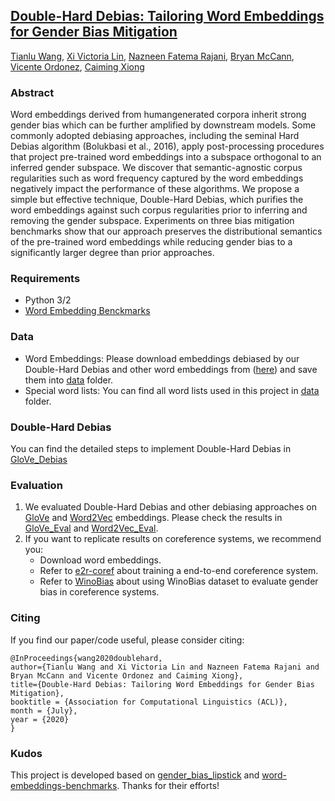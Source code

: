 ## [Double-Hard Debias: Tailoring Word Embeddings for Gender Bias Mitigation](https://arxiv.org/abs/2005.00965)
[Tianlu Wang](http://www.cs.virginia.edu/~tw8cb/), [Xi Victoria Lin](http://victorialin.net/), [Nazneen Fatema Rajani](http://www.nazneenrajani.com/), [Bryan McCann](https://bmccann.github.io/), [Vicente Ordonez](https://www.vicenteordonez.com/), [Caiming Xiong](http://cmxiong.com/)

### Abstract
Word embeddings derived from humangenerated corpora inherit strong gender bias which can be further amplified by downstream models. Some commonly adopted debiasing approaches, including the seminal Hard Debias algorithm (Bolukbasi et al., 2016), apply post-processing procedures that project pre-trained word embeddings into a subspace orthogonal to an inferred gender subspace. We discover that semantic-agnostic corpus regularities such as word frequency captured by the word embeddings negatively impact the performance of these algorithms. We propose a simple but effective technique, Double-Hard Debias, which purifies the word embeddings against such corpus regularities prior to inferring and removing the gender subspace. Experiments on three bias mitigation benchmarks show that our approach preserves the distributional semantics of the pre-trained word embeddings while reducing gender bias to a significantly larger degree than prior approaches.

### Requirements
- Python 3/2
- [Word Embedding Benckmarks](https://github.com/kudkudak/word-embeddings-benchmarks)

### Data
- Word Embeddings: Please download embeddings debiased by our Double-Hard Debias and other word embeddings from ([here](http://www.cs.virginia.edu/~tw8cb/word_embeddings/)) and save them into [data](./data) folder. 
- Special word lists: You can find all word lists used in this project in [data](./data) folder.

### Double-Hard Debias
You can find the detailed steps to implement Double-Hard Debias in [GloVe_Debias](./GloVe_Debias.ipynb)

### Evaluation
1. We evaluated Double-Hard Debias and other debiasing approaches on [GloVe](https://nlp.stanford.edu/pubs/glove.pdf) and [Word2Vec](https://papers.nips.cc/paper/5021-distributed-representations-of-words-and-phrases-and-their-compositionality.pdf) embeddings. Please check the results in [GloVe_Eval](./GloVe_Eval.ipynb)
and [Word2Vec_Eval](./Word2Vec_Eval.ipynb).
2. If you want to replicate results on coreference systems, we recommend you:
    - Download word embeddings.
    - Refer to [e2r-coref](https://github.com/kentonl/e2e-coref/tree/e2e) about training a end-to-end coreference system.
    - Refer to [WinoBias](https://github.com/uclanlp/corefBias) about using WinoBias dataset to evaluate gender bias in coreference systems.


### Citing
If you find our paper/code useful, please consider citing:

```
@InProceedings{wang2020doublehard,
author={Tianlu Wang and Xi Victoria Lin and Nazneen Fatema Rajani and Bryan McCann and Vicente Ordonez and Caiming Xiong},
title={Double-Hard Debias: Tailoring Word Embeddings for Gender Bias Mitigation},
booktitle = {Association for Computational Linguistics (ACL)},
month = {July},
year = {2020}
}
```

### Kudos
This project is developed based on [gender_bias_lipstick](https://github.com/gonenhila/gender_bias_lipstick) and [word-embeddings-benchmarks](https://github.com/kudkudak/word-embeddings-benchmarks). Thanks for their efforts!
